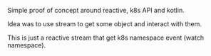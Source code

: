 Simple proof of concept around reactive, k8s API and kotlin.


Idea was to use stream to get some object and interact with them.


This is just a reactive stream that get k8s namespace event (watch namespace).